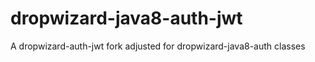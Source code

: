 # dropwizard-java8-auth-jwt

A dropwizard-auth-jwt fork adjusted for dropwizard-java8-auth classes 
